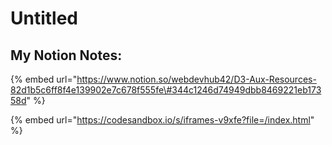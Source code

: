 # Untitled

## My Notion Notes:

{% embed url="https://www.notion.so/webdevhub42/D3-Aux-Resources-82d1b5c6ff8f4e139902e7c678f555fe\#344c1246d74949dbb8469221eb17358d" %}

{% embed url="https://codesandbox.io/s/iframes-v9xfe?file=/index.html" %}



